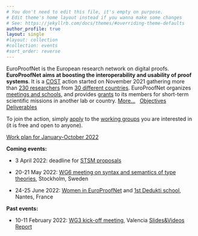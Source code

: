 ```yaml
---
# You don't need to edit this file, it's empty on purpose.
# Edit theme's home layout instead if you wanna make some changes
# See: https://jekyllrb.com/docs/themes/#overriding-theme-defaults
author_profile: true
layout: single
#layout: collection
#collection: events
#sort_order: reverse
---
```


EuroProofNet is the European research network on digital proofs.
**EuroProofNet aims at boosting the interoperability and usability of
proof systems**.
It is a [COST](http://cost.eu) action started on November 2021
gathering more than [230 researchers](https://www.cost.eu/actions/CA20111/#tabs+Name:Working%20Groups%20and%20Membership) from [30 different countries](../groups).
EuroProofNet organizes [meetings and schools](../events), and provides
[grants](../grants) to its members for short-term scientific missions
in another lab or country. [More...](../description) &nbsp; [Objectives](../objectives) &nbsp; [Deliverables](../deliverables)


To join the action, simply
[apply](https://e-services.cost.eu/action/CA20111/working-groups/apply)
to the [working groups](../wg) you are interested in (it is free and open to anyone).

<!--[Tools](../tools) &nbsp; [Schools](/schools) &nbsp; [Conferences](/conferences)-->

[Work plan for January-October 2022](../work-plan-1)

**Coming events:**

- 3 April 2022: deadline for [STSM proposals](../grants)

- 20-21 May 2022: [WG6 meeting on syntax and semantics of type theories](/wg6-kickoff-stockholm), Stockholm, Sweden

- 24-25 June 2022: [Women in EuroProofNet](/women-epn-2022) and [1st Dedukti school](/dedukti-school-2022), Nantes, France

**Past events:**

- 10-11 February 2022: [WG3 kick-off meeting](../wg3-meeting1), Valencia [Slides&Videos](https://europroofnet.github.io/wg3-meeting1-program) [Report](https://europroofnet.github.io/_pages/WG3/Feb2022/ReportWG3meeting.pdf)
